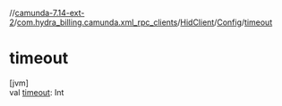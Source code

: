 //[camunda-7.14-ext-2](../../../../index.md)/[com.hydra_billing.camunda.xml_rpc_clients](../../index.md)/[HidClient](../index.md)/[Config](index.md)/[timeout](timeout.md)

# timeout

[jvm]\
val [timeout](timeout.md): Int
